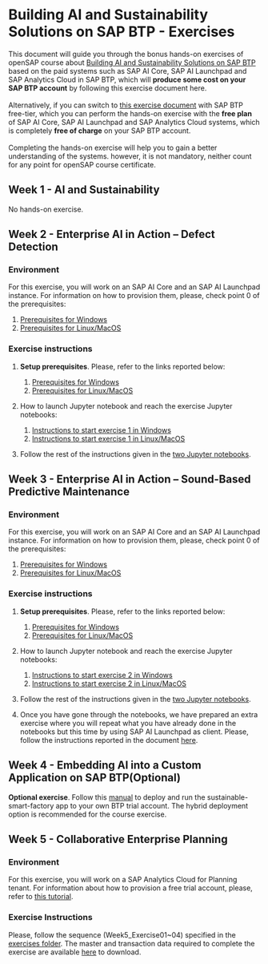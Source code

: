# Building AI and Sustainability Solutions on SAP BTP - Exercises
This document will guide you through the bonus hands-on exercises of openSAP course about [Building AI and Sustainability Solutions on SAP BTP](https://open.sap.com/courses/sustai1) based on the paid systems such as SAP AI Core, SAP AI Launchpad and SAP Analytics Cloud in SAP BTP, which will <b>produce some cost on your SAP BTP account</b> by following this exercise document here. 
<br>
<br>
Alternatively, if you can switch to [this exercise document](https://github.com/SAP-samples/btp-ai-sustainability-bootcamp/tree/opensap-freetier/exercises) with SAP BTP free-tier, which you can perform the hands-on exercise with the <b>free plan</b> of SAP AI Core, SAP AI Launchpad and SAP Analytics Cloud systems, which is completely <b>free of charge</b> on your SAP BTP account.
<br>
<br>
Completing the hands-on exercise will help you to gain a better understanding of the systems. however, it is not mandatory, neither count for any point for openSAP course certificate.

## Week 1 - AI and Sustainability
No hands-on exercise.

## Week 2 - Enterprise AI in Action – Defect Detection

### Environment

For this exercise, you will work on an SAP AI Core and an SAP AI Launchpad instance. 
For information on how to provision them, please, check point 0 of the prerequisites:

1. [Prerequisites for Windows](../prerequisites/prerequisites_win.md#0-free-tier-plan-for-sap-ai-core-and-sap-ai-launchpad)
2. [Prerequisites for Linux/MacOS](../prerequisites/prerequisites.md#0-free-tier-plan-for-sap-ai-core-and-sap-ai-launchpad)

### Exercise instructions

1. **Setup prerequisites**. Please, refer to the links reported below:
    1. [Prerequisites for Windows](../prerequisites/prerequisites_win.md)
    2. [Prerequisites for Linux/MacOS](../prerequisites/prerequisites.md)
    
2. How to launch Jupyter notebook and reach the exercise Jupyter notebooks:
    1. [Instructions to start exercise 1 in Windows](../prerequisites/prerequisites_win.md#exercises---byom-with-tensorflow)
    2. [Instructions to start exercise 1 in Linux/MacOS](../prerequisites/prerequisites.md#exercises---byom-with-tensorflow)

3. Follow the rest of the instructions given in the [two Jupyter notebooks](../src/ai-models/defect-detection/exercises).


## Week 3 - Enterprise AI in Action – Sound-Based Predictive Maintenance

### Environment

For this exercise, you will work on an SAP AI Core and an SAP AI Launchpad instance. 
For information on how to provision them, please, check point 0 of the prerequisites:

1. [Prerequisites for Windows](../prerequisites/prerequisites_win.md)
2. [Prerequisites for Linux/MacOS](../prerequisites/prerequisites.md)

### Exercise instructions

1. **Setup prerequisites**. Please, refer to the links reported below:
    1. [Prerequisites for Windows](../prerequisites/prerequisites_win.md)
    2. [Prerequisites for Linux/MacOS](../prerequisites/prerequisites.md)
    
2. How to launch Jupyter notebook and reach the exercise Jupyter notebooks:
    1. [Instructions to start exercise 2 in Windows](../prerequisites/prerequisites_win.md#exercises---byom-with-tensorflow)
    2. [Instructions to start exercise 2 in Linux/MacOS](../prerequisites/prerequisites.md#exercises---byom-with-tensorflow)
    
3. Follow the rest of the instructions given in the [two Jupyter notebooks](../src/ai-models/predictive-maintenance/exercises).

4. Once you have gone through the notebooks, we have prepared an extra exercise where you will repeat what you have already done in the notebooks but this time by using SAP AI Launchpad as client. Please, follow the instructions reported in the document [here](./03-ai-and-sustainability/Week3-Exercise02-BYOM_sound_based_pdm_with_SAP_AI_Launchpad_v2.pdf).


## Week 4 - Embedding AI into a Custom Application on SAP BTP(Optional)

**Optional exercise**. Follow this [manual](../src/sustainable-smart-factory-app/README.md) to deploy and run the sustainable-smart-factory app to your own BTP trial account. The hybrid deployment option is recommended for the course exercise.


## Week 5 - Collaborative Enterprise Planning

### Environment

For this exercise, you will work on a SAP Analytics Cloud for Planning tenant. 
For information about how to provision a free trial account, please, refer to [this tutorial](https://developers.sap.com/tutorials/sac-intro-2-trial.html).

### Exercise Instructions

Please, follow the sequence (Week5_Exercise01~04) specified in the [exercises folder](./05-collaborative-enterprise-planning).
The master and transaction data required to complete the exercise are available [here](./05-collaborative-enterprise-planning/datasets) to download.
